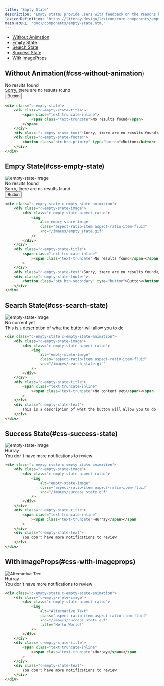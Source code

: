 ```yaml
---
title: 'Empty State'
description: 'Empty states provide users with feedback on the reasons behind the empty state and what they can do to move out of the empty state.'
lexiconDefinition: 'https://liferay.design/lexicon/core-components/empty-states/'
mainTabURL: 'docs/components/empty-state.html'
---
```


<div class="nav-toc-absolute">
<div class="nav-toc">

-   [Without Animation](#css-without-animation)
-   [Empty State](#css-empty-state)
-   [Search State](#css-search-state)
-   [Success State](#css-success-state)
-   [With imageProps](#css-with-imageprops)

</div>
</div>

## Without Animation(#css-without-animation)

<div class="sheet-example">
	<div class="c-empty-state">
		<div class="c-empty-state-title">
			<span class="text-truncate-inline">
				<span class="text-truncate">No results found</span>
			</span>
		</div>
		<div class="c-empty-state-text">Sorry, there are no results found</div>
		<div class="c-empty-state-footer">
			<button class="btn btn-primary" type="button">Button</button>
		</div>
	</div>
</div>

```html
<div class="c-empty-state">
	<div class="c-empty-state-title">
		<span class="text-truncate-inline">
			<span class="text-truncate">No results found</span>
		</span>
	</div>
	<div class="c-empty-state-text">Sorry, there are no results found</div>
	<div class="c-empty-state-footer">
		<button class="btn btn-primary" type="button">Button</button>
	</div>
</div>
```

## Empty State(#css-empty-state)

<div class="sheet-example">
	<div class="c-empty-state c-empty-state-animation">
		<div class="c-empty-state-image">
			<div class="c-empty-state-aspect-ratio">
				<img
					alt="empty-state-image"
					class="aspect-ratio-item aspect-ratio-item-fluid"
					src="/images/empty_state.gif"
				/>
			</div>
		</div>
		<div class="c-empty-state-title">
			<span class="text-truncate-inline"
				><span class="text-truncate">No results found</span></span
			>
		</div>
		<div class="c-empty-state-text">Sorry, there are no results found</div>
		<div class="c-empty-state-footer">
			<button class="btn btn-secondary" type="button">Button</button>
		</div>
	</div>
</div>

```html
<div class="c-empty-state c-empty-state-animation">
	<div class="c-empty-state-image">
		<div class="c-empty-state-aspect-ratio">
			<img
				alt="empty-state-image"
				class="aspect-ratio-item aspect-ratio-item-fluid"
				src="/images/empty_state.gif"
			/>
		</div>
	</div>
	<div class="c-empty-state-title">
		<span class="text-truncate-inline"
			><span class="text-truncate">No results found</span></span
		>
	</div>
	<div class="c-empty-state-text">Sorry, there are no results found</div>
	<div class="c-empty-state-footer">
		<button class="btn btn-secondary" type="button">Button</button>
	</div>
</div>
```

## Search State(#css-search-state)

<div class="sheet-example">
	<div class="c-empty-state c-empty-state-animation">
		<div class="c-empty-state-image">
			<div class="c-empty-state-aspect-ratio">
				<img
					alt="empty-state-image"
					class="aspect-ratio-item aspect-ratio-item-fluid"
					src="/images/search_state.gif"
				/>
			</div>
		</div>
		<div class="c-empty-state-title">
			<span class="text-truncate-inline"
				><span class="text-truncate">No content yet</span></span
			>
		</div>
		<div class="c-empty-state-text">
			This is a description of what the button will allow you to do
		</div>
	</div>
</div>

```html
<div class="c-empty-state c-empty-state-animation">
	<div class="c-empty-state-image">
		<div class="c-empty-state-aspect-ratio">
			<img
				alt="empty-state-image"
				class="aspect-ratio-item aspect-ratio-item-fluid"
				src="/images/search_state.gif"
			/>
		</div>
	</div>
	<div class="c-empty-state-title">
		<span class="text-truncate-inline"
			><span class="text-truncate">No content yet</span></span
		>
	</div>
	<div class="c-empty-state-text">
		This is a description of what the button will allow you to do
	</div>
</div>
```

## Success State(#css-success-state)

<div class="sheet-example">
	<div class="c-empty-state c-empty-state-animation">
		<div class="c-empty-state-image">
			<div class="c-empty-state-aspect-ratio">
				<img
					alt="empty-state-image"
					class="aspect-ratio-item aspect-ratio-item-fluid"
					src="/images/success_state.gif"
				/>
			</div>
		</div>
		<div class="c-empty-state-title">
			<span class="text-truncate-inline"
				><span class="text-truncate">Hurray</span></span
			>
		</div>
		<div class="c-empty-state-text">
			You don't have more notifications to review
		</div>
	</div>
</div>

```html
<div class="c-empty-state c-empty-state-animation">
	<div class="c-empty-state-image">
		<div class="c-empty-state-aspect-ratio">
			<img
				alt="empty-state-image"
				class="aspect-ratio-item aspect-ratio-item-fluid"
				src="/images/success_state.gif"
			/>
		</div>
	</div>
	<div class="c-empty-state-title">
		<span class="text-truncate-inline"
			><span class="text-truncate">Hurray</span></span
		>
	</div>
	<div class="c-empty-state-text">
		You don't have more notifications to review
	</div>
</div>
```

## With imageProps(#css-with-imageprops)

<div class="sheet-example">
	<div class="c-empty-state c-empty-state-animation">
		<div class="c-empty-state-image">
			<div class="c-empty-state-aspect-ratio">
				<img
					alt="Alternative Text"
					class="aspect-ratio-item aspect-ratio-item-fluid"
					src="/images/success_state.gif"
					title="Hello World!"
				/>
			</div>
		</div>
		<div class="c-empty-state-title">
			<span class="text-truncate-inline"
				><span class="text-truncate">Hurray</span></span
			>
		</div>
		<div class="c-empty-state-text">
			You don't have more notifications to review
		</div>
	</div>
</div>

```html
<div class="c-empty-state c-empty-state-animation">
	<div class="c-empty-state-image">
		<div class="c-empty-state-aspect-ratio">
			<img
				alt="Alternative Text"
				class="aspect-ratio-item aspect-ratio-item-fluid"
				src="/images/success_state.gif"
				title="Hello World!"
			/>
		</div>
	</div>
	<div class="c-empty-state-title">
		<span class="text-truncate-inline"
			><span class="text-truncate">Hurray</span></span
		>
	</div>
	<div class="c-empty-state-text">
		You don't have more notifications to review
	</div>
</div>
```
